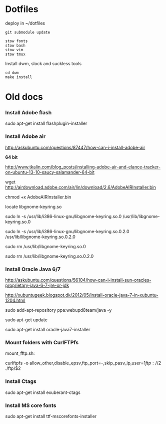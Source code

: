 # Dotfiles

deploy in ~/dotfiles

```
git submodule update

stow fonts
stow bash
stow vim
stow tmux
```

Install dwm, slock and suckless tools

```
cd dwm
make install
```

# Old docs

### Install Adobe flash

sudo apt-get install flashplugin-installer

### Install Adobe air
http://askubuntu.com/questions/87447/how-can-i-install-adobe-air

**64 bit**

http://www.tkalin.com/blog_posts/installing-adobe-air-and-elance-tracker-on-ubuntu-13-10-saucy-salamander-64-bit

wget http://airdownload.adobe.com/air/lin/download/2.6/AdobeAIRInstaller.bin

chmod +x AdobeAIRInstaller.bin

locate libgnome-keyring.so

sudo ln -s /usr/lib/i386-linux-gnu/libgnome-keyring.so.0 /usr/lib/libgnome-keyring.so.0

sudo ln -s /usr/lib/i386-linux-gnu/libgnome-keyring.so.0.2.0 /usr/lib/libgnome-keyring.so.0.2.0

sudo rm /usr/lib/libgnome-keyring.so.0

sudo rm /usr/lib/libgnome-keyring.so.0.2.0

### Install Oracle Java 6/7
http://askubuntu.com/questions/56104/how-can-i-install-sun-oracles-proprietary-java-6-7-jre-or-jdk

http://xubuntugeek.blogspot.dk/2012/05/install-oracle-java-7-in-xubuntu-1204.html

sudo add-apt-repository ppa:webupd8team/java -y

sudo apt-get update

sudo apt-get install oracle-java7-installer

### Mount folders with CurlFTPfs

mount_fftp.sh:

curlftpfs -o allow_other,disable_epsv,ftp_port=-,skip_pasv_ip,user=$1 ftp://$2 ./ftp/$2

### Install Ctags

sudo apt-get install exuberant-ctags

### Install MS core fonts
sudo apt-get install ttf-mscorefonts-installer


